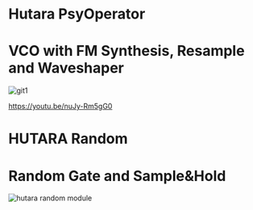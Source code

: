 <h1>Hutara PsyOperator</h1> 
<h1> VCO with FM Synthesis, Resample and Waveshaper </h1>



![git1](https://github.com/hutara/Hutara-VCV-Rack-Fm-Synth/assets/39126232/d5fdcf80-8240-4945-879e-10703f7ae752)


[https://youtu.be/nuJy-Rm5gG0 ](https://youtu.be/1Oe0zfCR0m0)
<h1>HUTARA Random</h1> <h1>Random Gate and Sample&Hold </h1>

![hutara random module](https://github.com/hutara/Hutara-modules/assets/39126232/dff34189-8563-4f2b-be5b-1446c437e6fb)










